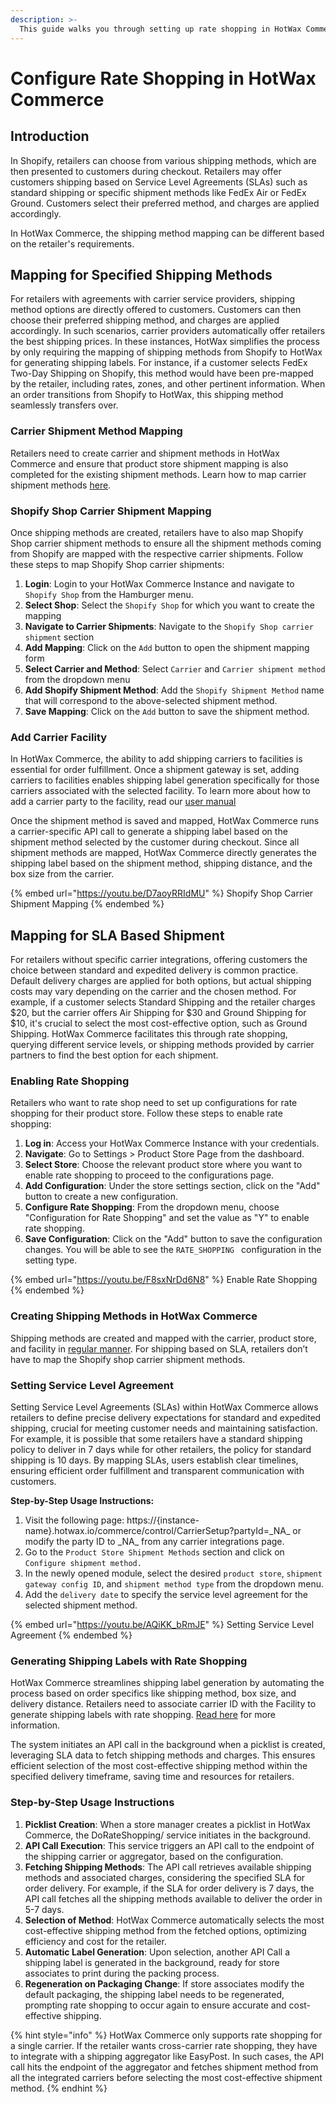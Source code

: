 ```yaml
---
description: >-
  This guide walks you through setting up rate shopping in HotWax Commerce.
---
```


# Configure Rate Shopping in HotWax Commerce

## Introduction

In Shopify, retailers can choose from various shipping methods, which are then presented to customers during checkout. Retailers may offer customers shipping based on Service Level Agreements (SLAs) such as standard shipping or specific shipment methods like FedEx Air or FedEx Ground. Customers select their preferred method, and charges are applied accordingly.

In HotWax Commerce, the shipping method mapping can be different based on the retailer's requirements.

## Mapping for Specified Shipping Methods

For retailers with agreements with carrier service providers, shipping method options are directly offered to customers. Customers can then choose their preferred shipping method, and charges are applied accordingly. In such scenarios, carrier providers automatically offer retailers the best shipping prices. In these instances, HotWax simplifies the process by only requiring the mapping of shipping methods from Shopify to HotWax for generating shipping labels. For instance, if a customer selects FedEx Two-Day Shipping on Shopify, this method would have been pre-mapped by the retailer, including rates, zones, and other pertinent information. When an order transitions from Shopify to HotWax, this shipping method seamlessly transfers over. 

### Carrier Shipment Method Mapping

Retailers need to create carrier and shipment methods in HotWax Commerce and ensure that product store shipment mapping is also completed for the existing shipment methods. Learn how to map carrier shipment methods [here](carrier-and-shipment-methods.md).

### Shopify Shop Carrier Shipment Mapping

Once shipping methods are created, retailers have to also map Shopify Shop carrier shipment methods to ensure all the shipment methods coming from Shopify are mapped with the respective carrier shipments. Follow these steps to map Shopify Shop carrier shipments:

1. **Login**: Login to your HotWax Commerce Instance and navigate to `Shopify Shop` from the Hamburger menu.
2. **Select Shop**: Select the `Shopify Shop` for which you want to create the mapping
3. **Navigate to Carrier Shipments**: Navigate to the `Shopify Shop carrier shipment` section
4. **Add Mapping**: Click on the `Add` button to open the shipment mapping form
5. **Select Carrier and Method**: Select `Carrier` and `Carrier shipment method` from the dropdown menu
6. **Add Shopify Shipment Method**: Add the `Shopify Shipment Method` name that will correspond to the above-selected shipment method.
7. **Save Mapping**: Click on the `Add` button to save the shipment method.

### Add Carrier Facility

In HotWax Commerce, the ability to add shipping carriers to facilities is essential for order fulfillment. Once a shipment gateway is set, adding carriers to facilities enables shipping label generation specifically for those carriers associated with the selected facility. To learn more about how to add a carrier party to the facility, read our [user manual](ShippingGateways.md#add-carrier-facility) 

Once the shipment method is saved and mapped, HotWax Commerce runs a carrier-specific API call to generate a shipping label based on the shipment method selected by the customer during checkout. Since all shipment methods are mapped, HotWax Commerce directly generates the shipping label based on the shipment method, shipping distance, and the box size from the carrier.

{% embed url="https://youtu.be/D7aoyRRIdMU" %} Shopify Shop Carrier Shipment Mapping {% endembed %}

## Mapping for SLA Based Shipment

For retailers without specific carrier integrations, offering customers the choice between standard and expedited delivery is common practice. Default delivery charges are applied for both options, but actual shipping costs may vary depending on the carrier and the chosen method. For example, if a customer selects Standard Shipping and the retailer charges $20, but the carrier offers Air Shipping for $30 and Ground Shipping for $10, it's crucial to select the most cost-effective option, such as Ground Shipping. HotWax Commerce facilitates this through rate shopping, querying different service levels, or shipping methods provided by carrier partners to find the best option for each shipment.

### Enabling Rate Shopping

Retailers who want to rate shop need to set up configurations for rate shopping for their product store. Follow these steps to enable rate shopping:

1. **Log in**: Access your HotWax Commerce Instance with your credentials.
2. **Navigate**: Go to Settings > Product Store Page from the dashboard.
3. **Select Store**: Choose the relevant product store where you want to enable rate shopping to proceed to the configurations page.
4. **Add Configuration**: Under the store settings section, click on the "Add" button to create a new configuration.
5. **Configure Rate Shopping**: From the dropdown menu, choose "Configuration for Rate Shopping" and set the value as "Y" to enable rate shopping.
6. **Save Configuration**: Click on the "Add" button to save the configuration changes. You will be able to see the `RATE_SHOPPING ` configuration in the setting type.

{% embed url="https://youtu.be/F8sxNrDd6N8" %} Enable Rate Shopping {% endembed %}

### Creating Shipping Methods in HotWax Commerce

Shipping methods are created and mapped with the carrier, product store, and facility in [regular manner](carrier-and-shipment-methods.md). For shipping based on SLA, retailers don’t have to map the Shopify shop carrier shipment methods.

### Setting Service Level Agreement

Setting Service Level Agreements (SLAs) within HotWax Commerce allows retailers to define precise delivery expectations for standard and expedited shipping, crucial for meeting customer needs and maintaining satisfaction. For example, it is possible that some retailers have a standard shipping policy to deliver in 7 days while for other retailers, the policy for standard shipping is 10 days. By mapping SLAs, users establish clear timelines, ensuring efficient order fulfillment and transparent communication with customers.

**Step-by-Step Usage Instructions:**

1. Visit the following page: https://{instance-name}.hotwax.io/commerce/control/CarrierSetup?partyId=\_NA\_ or modify the party ID to \_NA\_ from any carrier integrations page.
2. Go to the `Product Store Shipment Methods` section and click on `Configure shipment method.`
3. In the newly opened module, select the desired `product store`, `shipment gateway config ID`, and `shipment method type` from the dropdown menu.
4. Add the `delivery date` to specify the service level agreement for the selected shipment method.

{% embed url="https://youtu.be/AQiKK_bRmJE" %} Setting Service Level Agreement {% endembed %}

### Generating Shipping Labels with Rate Shopping

HotWax Commerce streamlines shipping label generation by automating the process based on order specifics like shipping method, box size, and delivery distance. Retailers need to associate carrier ID with the Facility to generate shipping labels with rate shopping. [Read here](ShippingGateways.md#add-carrier-facility) for more information.

The system initiates an API call in the background when a picklist is created, leveraging SLA data to fetch shipping methods and charges. This ensures efficient selection of the most cost-effective shipping method within the specified delivery timeframe, saving time and resources for retailers.

### Step-by-Step Usage Instructions

1. **Picklist Creation**: When a store manager creates a picklist in HotWax Commerce, the DoRateShopping/ service initiates in the background.
2. **API Call Execution**: This service triggers an API call to the endpoint of the shipping carrier or aggregator, based on the configuration.
3. **Fetching Shipping Methods**: The API call retrieves available shipping methods and associated charges, considering the specified SLA for order delivery. For example, if the SLA for order delivery is 7 days, the API call fetches all the shipping methods available to deliver the order in 5-7 days.
4. **Selection of Method**: HotWax Commerce automatically selects the most cost-effective shipping method from the fetched options, optimizing efficiency and cost for the retailer.
5. **Automatic Label Generation**: Upon selection, another API Call a shipping label is generated in the background, ready for store associates to print during the packing process.
6. **Regeneration on Packaging Change**: If store associates modify the default packaging, the shipping label needs to be regenerated, prompting rate shopping to occur again to ensure accurate and cost-effective shipping.


{% hint style="info" %}
HotWax Commerce only supports rate shopping for a single carrier. If the retailer wants cross-carrier rate shopping, they have to integrate with a shipping aggregator like EasyPost. In such cases, the API call hits the endpoint of the aggregator and fetches shipment method from all the integrated carriers before selecting the most cost-effective shipment method.
{% endhint %}



